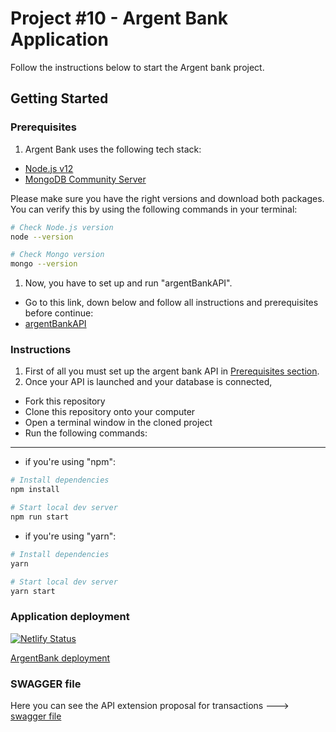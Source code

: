 # Project #10 - Argent Bank Application

Follow the instructions below to start the Argent bank project.

## Getting Started

### Prerequisites

1. Argent Bank uses the following tech stack:

-   [Node.js v12](https://nodejs.org/en/)
-   [MongoDB Community Server](https://www.mongodb.com/try/download/community)

Please make sure you have the right versions and download both packages. You can verify this by using the following commands in your terminal:

```bash
# Check Node.js version
node --version

# Check Mongo version
mongo --version
```

1. Now, you have to set up and run "argentBankAPI".

-   Go to this link, down below and follow all instructions and prerequisites before continue:
-   [argentBankAPI](https://github.com/OpenClassrooms-Student-Center/Project-10-Bank-API)

### Instructions

1. First of all you must set up the argent bank API in [Prerequisites section](https://github.com/Roxanne2904/VietteRoxanne_13_23122020#prerequisites).
1. Once your API is launched and your database is connected,

-   Fork this repository
-   Clone this repository onto your computer
-   Open a terminal window in the cloned project
-   Run the following commands:

---

-   if you're using "npm":

```bash
# Install dependencies
npm install

# Start local dev server
npm run start
```

-   if you're using "yarn":

```bash
# Install dependencies
yarn

# Start local dev server
yarn start
```

### Application deployment

[![Netlify Status](https://api.netlify.com/api/v1/badges/d0d14c4a-2f1e-4b97-9f7d-a34c8590c17b/deploy-status)](https://app.netlify.com/sites/oc-rv-argent-bank/deploys)

[ArgentBank deployment](https://oc-rv-argent-bank.netlify.app/)

### SWAGGER file

Here you can see the API extension proposal for transactions ---> [swagger file](https://github.com/Roxanne2904/VietteRoxanne_13_23122020/blob/main/swagger.yaml)
